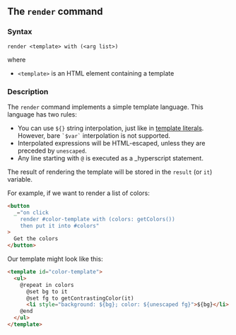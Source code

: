 
## The `render` command

### Syntax

`render <template> with (<arg list>)`

where

- `<template>` is an HTML element containing a template

### Description

The `render` command implements a simple template language. This language has two rules:

- You can use `${}` string interpolation, just like in [template literals](). However, bare `` `$var` `` interpolation is not supported.
- Interpolated expressions will be HTML-escaped, unless they are preceded by `unescaped`.
- Any line starting with `@` is executed as a \_hyperscript statement.

The result of rendering the template will be stored in the `result` (or `it`) variable.

For example, if we want to render a list of colors:

```html
<button
  _="on click
    render #color-template with (colors: getColors())
    then put it into #colors"
>
  Get the colors
</button>
```

Our template might look like this:

```html
<template id="color-template">
  <ul>
    @repeat in colors
      @set bg to it
      @set fg to getContrastingColor(it)
      <li style="background: ${bg}; color: ${unescaped fg}">${bg}</li>
    @end
  </ul>
</template>
```
